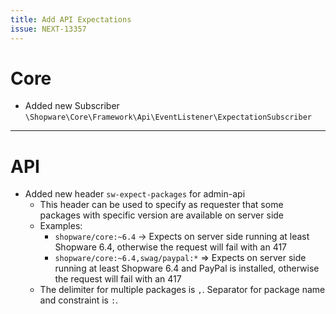 ```yaml
---
title: Add API Expectations
issue: NEXT-13357
---
```

# Core
* Added new Subscriber `\Shopware\Core\Framework\Api\EventListener\ExpectationSubscriber`

___
# API
* Added new header `sw-expect-packages` for admin-api
    * This header can be used to specify as requester that some packages with specific version are available on server side
    * Examples: 
        * `shopware/core:~6.4` -> Expects on server side running at least Shopware 6.4, otherwise the request will fail with an 417
        * `shopware/core:~6.4,swag/paypal:*` => Expects on server side running at least Shopware 6.4 and PayPal is installed, otherwise the request will fail with an 417
    * The delimiter for multiple packages is `,`. Separator for package name and constraint is `:`. 
